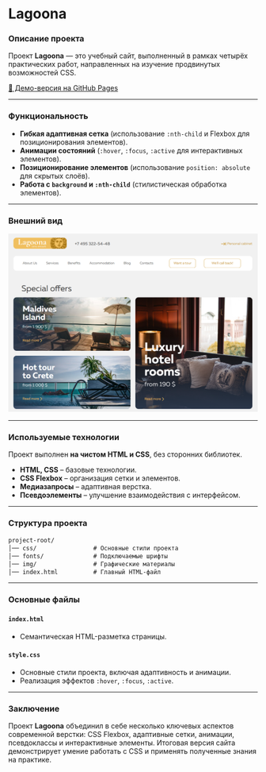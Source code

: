 # Lagoona

### Описание проекта

Проект **Lagoona** — это учебный сайт, выполненный в рамках четырёх практических работ, направленных на изучение продвинутых возможностей CSS.

[🔗 Демо-версия на GitHub Pages](https://matowdev.github.io/fullstack-js-by-skillbox/core-courses/2-web-layout-basic-level/11_Advanced_CSS_Part_2/11_11_Practical_Work_11_Advanced_CSS/)

---

### Функциональность

- **Гибкая адаптивная сетка** (использование `:nth-child` и Flexbox для позиционирования элементов).
- **Анимации состояний** (`:hover`, `:focus`, `:active` для интерактивных элементов).
- **Позиционирование элементов** (использование `position: absolute` для скрытых слоёв).
- **Работа с `background` и `:nth-child`** (стилистическая обработка элементов).

---

### Внешний вид

![Lagoona](https://github.com/matowdev/fullstack-js-by-skillbox/blob/bfaf87e4eebdd25afe39eb420c031bbf8d1417cc/core-courses/2-web-layout-basic-level/11_Advanced_CSS_Part_2/11_11_Practical_Work_11_Advanced_CSS/img/final-view.png?raw=true)

---

### Используемые технологии

Проект выполнен **на чистом HTML и CSS**, без сторонних библиотек.

- **HTML, CSS** – базовые технологии.
- **CSS Flexbox** – организация сетки и элементов.
- **Медиазапросы** – адаптивная верстка.
- **Псевдоэлементы** – улучшение взаимодействия с интерфейсом.

---

### Структура проекта

```
project-root/
│── css/                # Основные стили проекта
│── fonts/              # Подключаемые шрифты
│── img/                # Графические материалы
│── index.html          # Главный HTML-файл
```

---

### Основные файлы

#### `index.html`

- Семантическая HTML-разметка страницы.

#### `style.css`

- Основные стили проекта, включая адаптивность и анимации.
- Реализация эффектов `:hover`, `:focus`, `:active`.

---

### Заключение

Проект **Lagoona** объединил в себе несколько ключевых аспектов современной верстки: CSS Flexbox, адаптивные сетки, анимации, псевдоклассы и интерактивные элементы. Итоговая версия сайта демонстрирует умение работать с CSS и применять полученные знания на практике.
